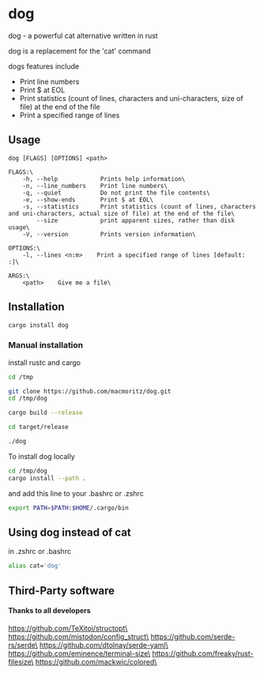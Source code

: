 # dog

dog - a powerful cat alternative written in rust

dog is a replacement for the 'cat' command

dogs features include
- Print line numbers
- Print $ at EOL
- Print statistics (count of lines, characters and uni-characters, size of file) at the end of the file
- Print a specified range of lines

## Usage
    dog [FLAGS] [OPTIONS] <path>

    FLAGS:\
        -h, --help            Prints help information\
        -n, --line_numbers    Print line numbers\
        -q, --quiet           Do not print the file contents\
        -e, --show-ends       Print $ at EOL\
        -s, --statistics      Print statistics (count of lines, characters and uni-characters, actual size of file) at the end of the file\
            --size            print apparent sizes, rather than disk usage\
        -V, --version         Prints version information\

    OPTIONS:\
        -l, --lines <n:m>    Print a specified range of lines [default: :]\

    ARGS:\
        <path>    Give me a file\

## Installation
```bash
cargo install dog
```

### Manual installation

install rustc and cargo

```bash
cd /tmp

git clone https://github.com/macmoritz/dog.git
cd /tmp/dog

cargo build --release

cd target/release

./dog
```

To install dog locally
```bash
cd /tmp/dog
cargo install --path .
```
and add this line to your .bashrc or .zshrc

```bash
export PATH=$PATH:$HOME/.cargo/bin
```
## Using dog instead of cat

in .zshrc or .bashrc
```bash
alias cat='dog'
```

## Third-Party software
#### Thanks to all developers
https://github.com/TeXitoi/structopt\
https://github.com/mistodon/config_struct\
https://github.com/serde-rs/serde\
https://github.com/dtolnay/serde-yaml\
https://github.com/eminence/terminal-size\
https://github.com/freaky/rust-filesize\
https://github.com/mackwic/colored\
